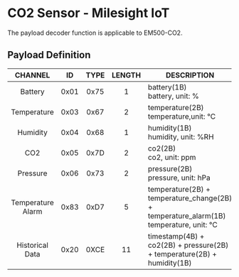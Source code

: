 # CO2 Sensor - Milesight IoT

The payload decoder function is applicable to EM500-CO2.

## Payload Definition

|      CHANNEL      |  ID  | TYPE | LENGTH | DESCRIPTION                                                                               |
| :---------------: | :--: | :--: | :----: | ----------------------------------------------------------------------------------------- |
|      Battery      | 0x01 | 0x75 |   1    | battery(1B)<br/>battery, unit: %                                                          |
|    Temperature    | 0x03 | 0x67 |   2    | temperature(2B)<br/>temperature,unit: ℃                                                   |
|     Humidity      | 0x04 | 0x68 |   1    | humidity(1B)<br/>humidity, unit: %RH                                                      |
|        CO2        | 0x05 | 0x7D |   2    | co2(2B)<br/>co2, unit: ppm                                                                |
|     Pressure      | 0x06 | 0x73 |   2    | pressure(2B)<br/>pressure, unit: hPa                                                      |
| Temperature Alarm | 0x83 | 0xD7 |   5    | temperature(2B) + temperature_change(2B) + temperature_alarm(1B)<br/>temperature, unit: ℃ |
|  Historical Data  | 0x20 | 0XCE |   11   | timestamp(4B) + co2(2B) + pressure(2B) + temperature(2B) + humidity(1B)                   |